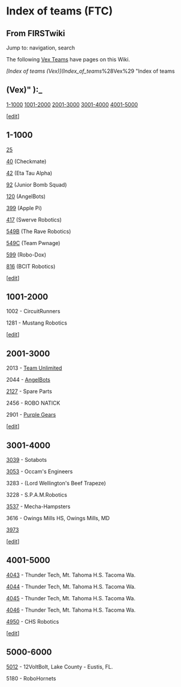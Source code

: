 # Index of teams (FTC)

## From FIRSTwiki

Jump to: navigation, search

The following [Vex Teams](Team_%28Vex%29 "Team \(Vex\)") have pages on this Wiki.

_[Index of teams (Vex)](Index_of_teams_%28Vex%29 "Index of teams

## (Vex)" ):_

[1-1000](Index_of_teams_%28Vex%29#1-1000 "Index of teams \(Vex\)") [1001-2000](Index_of_teams_%28Vex%29#1001-2000 "Index of teams
\(Vex\)") [2001-3000](Index_of_teams_%28Vex%29#2001-3000 "Index of
teams \(Vex\)") [3001-4000](Index_of_teams_%28Vex%29#3001-4000 "Index of teams \(Vex\)") [4001-5000](Index_of_teams_%28Vex%29#4001-5000 "Index of teams
\(Vex\)")

[[edit](/index.php?title=Index_of_teams_%28FTC%29&action=edit&section=1 "Edit
section: 1-1000")]

## 1-1000

[25](25_%28FTC%29 "25 \(FTC\)")

[40](/index.php?title=40_FTC&action=edit "40 FTC") (Checkmate)

[42](42_FTC "42 FTC") (Eta Tau Alpha)

[92](/index.php?title=92_FTC&action=edit "92 FTC") (Junior Bomb Squad)

[120](/index.php?title=120_FTC&action=edit "120 FTC") (AngelBots)

[399](399_FTC "399 FTC") (Apple Pi)

[417](/index.php?title=417_FTC&action=edit "417 FTC") (Swerve Robotics)

[549B](549B_FTC "549B FTC") (The Rave Robotics)

[549C](549C_FTC "549C FTC") (Team Pwnage)

[599](/index.php?title=599_FTC&action=edit "599 FTC") (Robo-Dox)

[816](816_FTC "816 FTC") (BCIT Robotics)

[[edit](/index.php?title=Index_of_teams_%28FTC%29&action=edit&section=2 "Edit
section: 1001-2000")]

## 1001-2000

1002 - CircuitRunners

1281 - Mustang Robotics

[[edit](/index.php?title=Index_of_teams_%28FTC%29&action=edit&section=3 "Edit
section: 2001-3000")]

## 2001-3000

2013 - [Team Unlimited](http://eaglevex.syraweb.org "http://eaglevex.syraweb.org")

2044 - [AngelBots](http://www.angelbots.org "http://www.angelbots.org")

[2127](/index.php?title=2127_FTC&action=edit "2127 FTC") - Spare Parts

2456 - ROBO NATICK

2901 - [Purple Gears](http://www.purplegears2901.webs.com "http://www.purplegears2901.webs.com")

[[edit](/index.php?title=Index_of_teams_%28FTC%29&action=edit&section=4 "Edit
section: 3001-4000")]

## 3001-4000

[3039](3039_FTC "3039 FTC") - Sotabots

[3053](/index.php?title=3053_FTC&action=edit "3053 FTC") - Occam's Engineers

3283 - (Lord Wellington's Beef Trapeze)

3228 - S.P.A.M.Robotics

[3537](3537_FTC "3537 FTC") - Mecha-Hampsters

3616 - Owings Mills HS, Owings Mills, MD

[3973](/index.php?title=3973_FTC&action=edit "3973 FTC")

[[edit](/index.php?title=Index_of_teams_%28FTC%29&action=edit&section=5 "Edit
section: 4001-5000")]

## 4001-5000

[4043](3213 "3213") - Thunder Tech, Mt. Tahoma H.S. Tacoma Wa.

[4044](3213 "3213") - Thunder Tech, Mt. Tahoma H.S. Tacoma Wa.

[4045](3213 "3213") - Thunder Tech, Mt. Tahoma H.S. Tacoma Wa.

[4046](3213 "3213") - Thunder Tech, Mt. Tahoma H.S. Tacoma Wa.

[4950](4950 "4950") - CHS Robotics

[[edit](/index.php?title=Index_of_teams_%28FTC%29&action=edit&section=6 "Edit
section: 5000-6000")]

## 5000-6000

[5012](5012 "5012") - 12VoltBolt, Lake County - Eustis, FL.

5180 - RoboHornets
